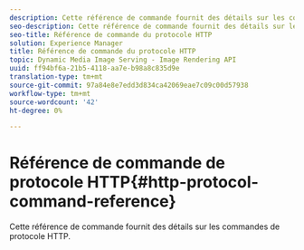 ```yaml
---
description: Cette référence de commande fournit des détails sur les commandes de protocole HTTP.
seo-description: Cette référence de commande fournit des détails sur les commandes de protocole HTTP.
seo-title: Référence de commande du protocole HTTP
solution: Experience Manager
title: Référence de commande du protocole HTTP
topic: Dynamic Media Image Serving - Image Rendering API
uuid: ff94bf6a-21b5-4118-aa7e-b98a8c835d9e
translation-type: tm+mt
source-git-commit: 97a84e8e7edd3d834ca42069eae7c09c00d57938
workflow-type: tm+mt
source-wordcount: '42'
ht-degree: 0%

---
```



# Référence de commande de protocole HTTP{#http-protocol-command-reference}

Cette référence de commande fournit des détails sur les commandes de protocole HTTP.

